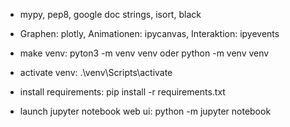 - mypy, pep8, google doc strings, isort, black
- Graphen: plotly, Animationen: ipycanvas, Interaktion:  ipyevents 

- make venv: pyton3 -m venv venv oder python -m venv venv
- activate venv: .\venv\Scripts\activate
- install requirements: pip install -r requirements.txt
- launch jupyter notebook web ui: python -m jupyter notebook